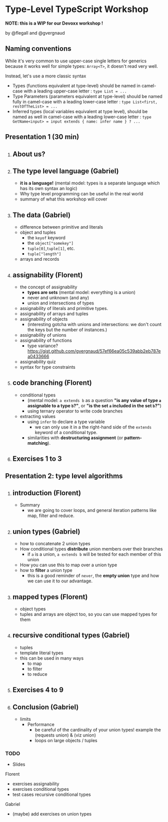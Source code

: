 # Type-Level TypeScript Workshop

**NOTE: this is a WIP for our Devoxx workshop !**

by @flegall and @gvergnaud

## Naming conventions

While it's very common to use upper-case single letters for generics because it works well for simple types: `Array<T>`, it doesn't read very well.

Instead, let's use a more classic syntax

- Types (functions equivalent at type-level) should be named in camel-case with a leading upper-case letter : `type List = ...`
- Type Parameters (parameters equivalent at type-level) should be named fully in camel-case with a leading lower-case letter : `type List<first, restOfTheList> = ...`
- Inferred types (local variables equivalent at type level), should be named as well in camel-case with a leading lower-case letter : `type GetName<input> = input extends { name: infer name } ? ...`

## Presentation 1 (30 min)

1. ## About us?
1. ## The type level language (Gabriel)
   - **it is a language!** (mental model: types is a separate language which has its own syntax an logic)
   - Why type level programming can be useful in the real world
   - summary of what this workshop will cover
1. ## The data (Gabriel)
   - difference between primitive and literals
   - object and tuples
     - the `keyof` keyword
     - the `object["somekey"]`
     - `tuple[0]`,`tuple[1]`, etc.
     - `tuple["length"]`
   - arrays and records
1. ## assignability (Florent)
   - the concept of assignability
     - **types are sets** (mental model: everything is a union)
     - never and unknown (and any)
     - union and intersections of types
   - assignability of literals and primitive types.
   - assignability of arrays and tuples
   - assignability of objects
     - (interesting gotcha with unions and intersections: we don't count the keys but the number of instances.)
   - assignability of unions
   - assignability of functions
     - type variance? https://gist.github.com/gvergnaud/57ef66ea05c539abb2eb787ea0433666
   - assignability quiz
   - syntax for type constraints
1. ## code branching (Florent)
   - conditional types
     - (mental model: `a extends b` as a question **"is any value of type `a` assignable to a type `b`?"**, or **"is the set `a` included in the set `b`?"**)
     - using ternary operator to write code branches
   - extracting values
     - using `infer` to declare a type variable
       - we can only use it in a the right-hand side of the `extends` keyword of a conditional type.
     - similarities with **destructuring assignment** (or **pattern-matching**).
1. ## Exercises 1 to 3

## Presentation 2: type level algorithms

1. ## introduction (Florent)
   - Summary
     - we are going to cover loops, and general iteration patterns like map, filter and reduce.
2. ## union types (Gabriel)
   - how to concatenate 2 union types
   - How conditional types **distribute** union members over their branches
     - if `a` is a union, `a extends b` will be tested for each member of this union
   - How you can use this to map over a union type
   - how to **filter** a union type
     - this is a good reminder of `never`, the **empty union** type
       and how we can use it to our advantage.
3. ## mapped types (Florent)
   - object types
   - tuples and arrays are object too, so you can use mapped types for them
4. ## recursive conditional types (Gabriel)
   - tuples
   - template literal types
   - this can be used in many ways
     - to map
     - to filter
     - to reduce
5. ## Exercises 4 to 9
6. ## Conclusion (Gabriel)
   - limits
     - Performance
       - be careful of the cardinality of your union types! example the (requests union) & (viz union)
       - loops on large objects / tuples

### TODO

- Slides

Florent

- exercises assignability
- exercises conditional types
- test cases recursive conditional types

Gabriel

- (maybe) add exercises on union types
